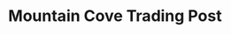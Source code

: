 ---
title: "Mountain Cove Trading Post"
url: /pigeon-forge/mountain-cove-trading-post/
shop: gift
---